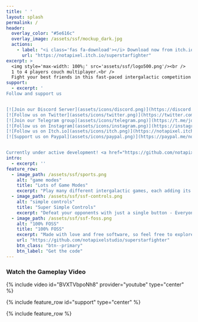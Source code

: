 ```yaml
---
title: ' '
layout: splash
permalink: /
header:
  overlay_color: "#5e616c"
  overlay_image: /assets/ssf/mockup_dark.jpg
  actions:
    - label: "<i class='fas fa-download'></i> Download now from itch.io"
      url: "https://notapixel.itch.io/superstarfighter"
excerpt: >
  <img style='max-width: 100%;' src='assets/ssf/logo500.png'/><br />
  1 to 4 players couch multiplayer.<br />
  Fight your best friends in this fast-paced intergalactic competition!
support:
  - excerpt: '
Follow and support us


[![Join our Discord Server](assets/icons/discord.png)](https://discord.gg/3k4NzEj) &emsp;
[![Follow us on Twitter](assets/icons/twitter.png)](https://twitter.com/notapixelstudio) &emsp;
[![Join our Telegram group](assets/icons/telegram.png)](https://t.me/joinchat/ABk1sBE1waOqfKO_BW5vnA) &emsp;
[![Follow us on Instagram](assets/icons/instagram.png)](https://instagram.com/notapixelstudio) &emsp;
[![Follow us on Itch.io](assets/icons/itch.png)](https://notapixel.itch.io/superstarfighter) &emsp;
[![Support us on Paypal](assets/icons/paypal.png)](https://paypal.me/notapixelstudio) &emsp;


Currently under active development! <a href="https://github.com/notapixelstudio/superstarfighter">Latest release v0.5</a>'
intro:
  - excerpt: ''
feature_row:
  - image_path: /assets/ssf/sports.png
    alt: "game modes"
    title: "Lots of Game Modes"
    excerpt: "Play many different intergalactic games, each adding its own twist to the competition. Challenge your friends or fly solo and beat the game's AI."
  - image_path: /assets/ssf/ssf-controls.png
    alt: "simple controls"
    title: "Super Simple Controls"
    excerpt: "Defeat your opponents with just a single button - Everyone can pick up a controller and play!"
  - image_path: /assets/ssf/ssf-foss.png
    alt: "100% FOSS"
    title: "100% FOSS"
    excerpt: "Made with love and free software, so feel free to explore our code!"
    url: "https://github.com/notapixelstudio/superstarfighter"
    btn_class: "btn--primary"
    btn_label: "Get the code"
---
```


### Watch the Gameplay Video

{% include video id="BVXTVbpoNh8" provider="youtube" type="center" %}

{% include feature_row id="support" type="center" %}

{% include feature_row %}
